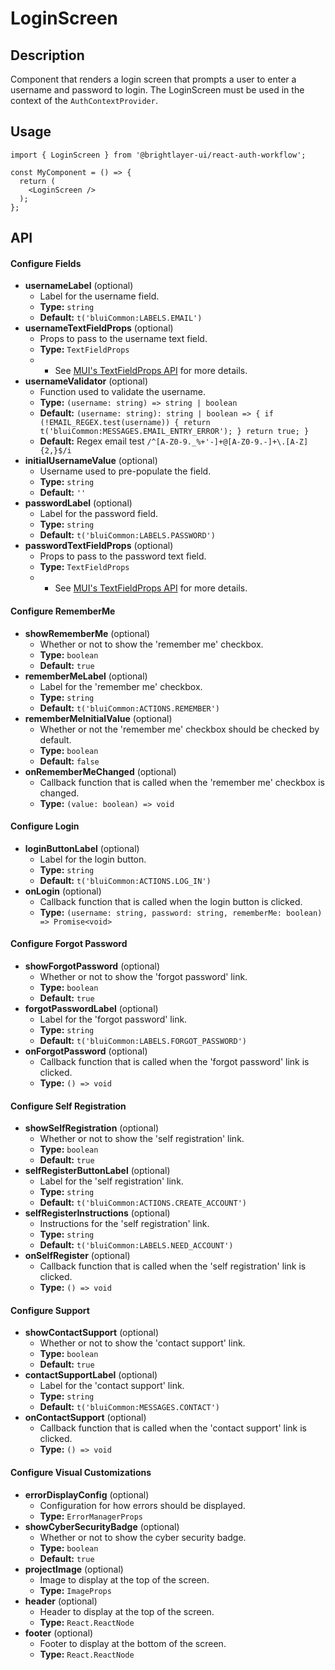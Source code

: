 # LoginScreen

## Description
Component that renders a login screen that prompts a user to enter a username and password to login. The LoginScreen must be used in the context of the `AuthContextProvider`.

## Usage
```tsx
import { LoginScreen } from '@brightlayer-ui/react-auth-workflow';

const MyComponent = () => {
  return (
    <LoginScreen />
  );
};
```

## API

#### Configure Fields
 - **usernameLabel** (optional)
   - Label for the username field.
   - **Type:** `string`
   - **Default:** `t('bluiCommon:LABELS.EMAIL')`
 - **usernameTextFieldProps** (optional)
   - Props to pass to the username text field.
   - **Type:** `TextFieldProps`
   - - See [MUI's TextFieldProps API](https://mui.com/material-ui/api/text-field/) for more details.
 - **usernameValidator** (optional)
   - Function used to validate the username.
   - **Type:** `(username: string) => string | boolean`
   - **Default:** `(username: string): string | boolean => {
            if (!EMAIL_REGEX.test(username)) {
                return t('bluiCommon:MESSAGES.EMAIL_ENTRY_ERROR');
            }
            return true;
        }`
   - **Default:** Regex email test `/^[A-Z0-9._%+'-]+@[A-Z0-9.-]+\.[A-Z]{2,}$/i`
 - **initialUsernameValue** (optional)
   - Username used to pre-populate the field.
   - **Type:** `string`
   - **Default:** `''`
 - **passwordLabel** (optional)
   - Label for the password field.
   - **Type:** `string`
   - **Default:** `t('bluiCommon:LABELS.PASSWORD')`
 - **passwordTextFieldProps** (optional)
   - Props to pass to the password text field.
   - **Type:** `TextFieldProps`
   - - See [MUI's TextFieldProps API](https://mui.com/material-ui/api/text-field/) for more details.

#### Configure RememberMe
 - **showRememberMe** (optional)
   - Whether or not to show the 'remember me' checkbox.
   - **Type:** `boolean`
   - **Default:** `true`
 - **rememberMeLabel** (optional)
   - Label for the 'remember me' checkbox.
   - **Type:** `string`
   - **Default:** `t('bluiCommon:ACTIONS.REMEMBER')`
 - **rememberMeInitialValue** (optional)
   - Whether or not the 'remember me' checkbox should be checked by default.
   - **Type:** `boolean`
   - **Default:** `false`
 - **onRememberMeChanged** (optional)
   - Callback function that is called when the 'remember me' checkbox is changed.
   - **Type:** `(value: boolean) => void`

#### Configure Login
 - **loginButtonLabel** (optional)
   - Label for the login button.
   - **Type:** `string`
   - **Default:** `t('bluiCommon:ACTIONS.LOG_IN')`
 - **onLogin** (optional)
   - Callback function that is called when the login button is clicked.
   - **Type:** `(username: string, password: string, rememberMe: boolean) => Promise<void>`

#### Configure Forgot Password
 - **showForgotPassword** (optional)
   - Whether or not to show the 'forgot password' link.
   - **Type:** `boolean`
   - **Default:** `true`
 - **forgotPasswordLabel** (optional)
   - Label for the 'forgot password' link.
   - **Type:** `string`
   - **Default:** `t('bluiCommon:LABELS.FORGOT_PASSWORD')`
 - **onForgotPassword** (optional)
   - Callback function that is called when the 'forgot password' link is clicked.
   - **Type:** `() => void`

#### Configure Self Registration
 - **showSelfRegistration** (optional)
   - Whether or not to show the 'self registration' link.
   - **Type:** `boolean`
   - **Default:** `true`
 - **selfRegisterButtonLabel** (optional)
   - Label for the 'self registration' link.
   - **Type:** `string`
   - **Default:** `t('bluiCommon:ACTIONS.CREATE_ACCOUNT')`
 - **selfRegisterInstructions** (optional)
   - Instructions for the 'self registration' link.
   - **Type:** `string`
   - **Default:** `t('bluiCommon:LABELS.NEED_ACCOUNT')`
 - **onSelfRegister** (optional)
   - Callback function that is called when the 'self registration' link is clicked.
   - **Type:** `() => void`

#### Configure Support
 - **showContactSupport** (optional)
   - Whether or not to show the 'contact support' link.
   - **Type:** `boolean`
   - **Default:** `true`
 - **contactSupportLabel** (optional)
   - Label for the 'contact support' link.
   - **Type:** `string`
   - **Default:** `t('bluiCommon:MESSAGES.CONTACT')`
 - **onContactSupport** (optional)
   - Callback function that is called when the 'contact support' link is clicked.
   - **Type:** `() => void`

#### Configure Visual Customizations
 - **errorDisplayConfig** (optional)
   - Configuration for how errors should be displayed.
   - **Type:** `ErrorManagerProps`
 - **showCyberSecurityBadge** (optional)
   - Whether or not to show the cyber security badge.
   - **Type:** `boolean`
   - **Default:** `true`
 - **projectImage** (optional)
   - Image to display at the top of the screen.
   - **Type:** `ImageProps`
 - **header** (optional)
   - Header to display at the top of the screen.
   - **Type:** `React.ReactNode`
 - **footer** (optional)
   - Footer to display at the bottom of the screen.
   - **Type:** `React.ReactNode`
